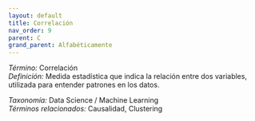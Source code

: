 ```yaml
---
layout: default
title: Correlación
nav_order: 9
parent: C
grand_parent: Alfabéticamente
---
```


*Término:* Correlación  
*Definición:* Medida estadística que indica la relación entre dos variables, utilizada para entender patrones en los datos.

*Taxonomía:* Data Science / Machine Learning  
*Términos relacionados:* Causalidad, Clustering

